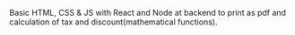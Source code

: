 Basic HTML, CSS & JS with React and Node at backend to print as pdf and calculation of tax and discount(mathematical functions).
